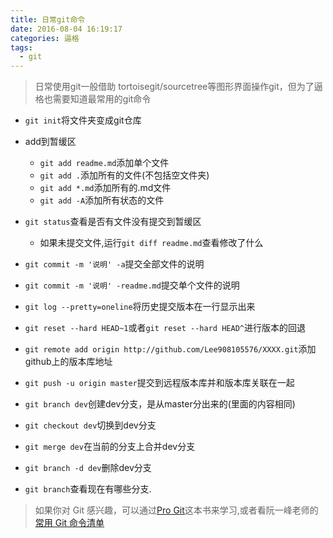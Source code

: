 ```yaml
---
title: 日常git命令
date: 2016-08-04 16:19:17
categories: 逼格
tags:
  - git
---
```


> 日常使用git一般借助 tortoisegit/sourcetree等图形界面操作git，但为了逼格也需要知道最常用的git命令

* `git init`将文件夹变成git仓库

* add到暂缓区

  - `git add readme.md`添加单个文件
  - `git add .`添加所有的文件(不包括空文件夹)
  - `git add *.md`添加所有的.md文件
  - `git add -A`添加所有状态的文件

<!-- more -->
* `git status`查看是否有文件没有提交到暂缓区

    - 如果未提交文件,运行`git diff readme.md`查看修改了什么

* `git commit -m '说明' -a`提交全部文件的说明
* `git commit -m '说明' -readme.md`提交单个文件的说明

* `git log --pretty=oneline`将历史提交版本在一行显示出来
* `git reset --hard HEAD~1`或者`git reset --hard HEAD^`进行版本的回退

* `git remote add origin http://github.com/Lee908105576/XXXX.git`添加github上的版本库地址
* `git push -u origin master`提交到远程版本库并和版本库关联在一起

* `git branch dev`创建dev分支，是从master分出来的(里面的内容相同)
* `git checkout dev`切换到dev分支
* `git merge dev`在当前的分支上合并dev分支
* `git branch -d dev`删除dev分支
* `git branch`查看现在有哪些分支.


> 如果你对 Git 感兴趣，可以通过[Pro Git](http://iissnan.com/progit/)这本书来学习,或者看阮一峰老师的 [常用 Git 命令清单](http://www.ruanyifeng.com/blog/2015/12/git-cheat-sheet.html?utm_source=tool.lu)
